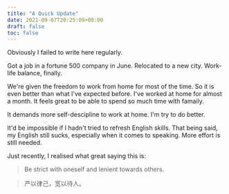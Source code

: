 ```yaml
---
title: "A Quick Update"
date: 2021-09-07T20:25:09+08:00
draft: false
toc: false
---
```


Obviously I failed to write here regularly.

Got a job in a fortune 500 company in June. Relocated to a new city. Work-life balance, finally.

We're given the freedom to work from home for most of the time. So it is even better than what I've expected before. I've worked at home for almost a month. It feels great to be able to spend so much time with famaily.

It demands more self-descipline to work at home. I'm try to do better.

It'd be impossible if I hadn't tried to refresh English skills. That being said, my English still sucks, especially when it comes to speaking. More effort is still needed.

Just recently, I realised what great saying this is:

> Be strict with oneself and lenient towards others. 

> 严以律己，宽以待人。
